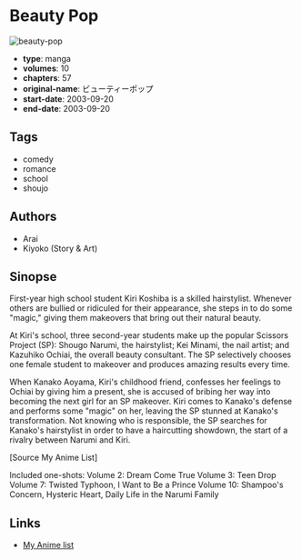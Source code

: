# Beauty Pop

![beauty-pop](https://cdn.myanimelist.net/images/manga/2/9226.jpg)

-   **type**: manga
-   **volumes**: 10
-   **chapters**: 57
-   **original-name**: ビューティーポップ
-   **start-date**: 2003-09-20
-   **end-date**: 2003-09-20

## Tags

-   comedy
-   romance
-   school
-   shoujo

## Authors

-   Arai
-   Kiyoko (Story & Art)

## Sinopse

First-year high school student Kiri Koshiba is a skilled hairstylist. Whenever others are bullied or ridiculed for their appearance, she steps in to do some "magic," giving them makeovers that bring out their natural beauty.

At Kiri's school, three second-year students make up the popular Scissors Project (SP): Shougo Narumi, the hairstylist; Kei Minami, the nail artist; and Kazuhiko Ochiai, the overall beauty consultant. The SP selectively chooses one female student to makeover and produces amazing results every time.

When Kanako Aoyama, Kiri's childhood friend, confesses her feelings to Ochiai by giving him a present, she is accused of bribing her way into becoming the next girl for an SP makeover. Kiri comes to Kanako's defense and performs some "magic" on her, leaving the SP stunned at Kanako's transformation. Not knowing who is responsible, the SP searches for Kanako's hairstylist in order to have a haircutting showdown, the start of a rivalry between Narumi and Kiri.

[Source My Anime List]

Included one-shots:
Volume 2: Dream Come True
Volume 3: Teen Drop
Volume 7: Twisted Typhoon, I Want to Be a Prince
Volume 10: Shampoo's Concern, Hysteric Heart, Daily Life in the Narumi Family

## Links

-   [My Anime list](https://myanimelist.net/manga/633/Beauty_Pop)
